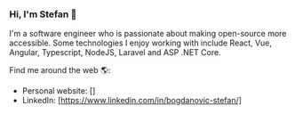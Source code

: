 ### Hi, I'm Stefan 👋

I'm a software engineer who is passionate about making open-source more accessible. 
Some technologies I enjoy working with include React, Vue, Angular, Typescript, NodeJS, Laravel and ASP .NET Core.

Find me around the web 🌎:
  - Personal website: []
  - LinkedIn: [https://www.linkedin.com/in/bogdanovic-stefan/]

<!--
**CerealKiller97/CerealKiller97** is a ✨ _special_ ✨ repository because its `README.md` (this file) appears on your GitHub profile.

Here are some ideas to get you started:

- 🔭 I’m currently working on ...
- 🌱 I’m currently learning ...
- 👯 I’m looking to collaborate on ...
- 🤔 I’m looking for help with ...
- 💬 Ask me about ...
- 📫 How to reach me: ...
- 😄 Pronouns: ...
- ⚡ Fun fact: ...
-->
